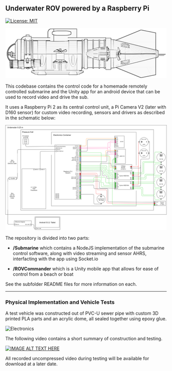 ## Underwater ROV powered by a Raspberry Pi

[![License: MIT](https://img.shields.io/badge/License-MIT-yellow.svg)](LICENSE)

![Schematic](/_schematics/draw_side.png)

This codebase contains the control code for a homemade remotely controlled submarine and the Unity app for an android device that can be used to record video and drive the sub.

It uses a Raspberry Pi 2 as its central control unit, a Pi Camera V2 (later with D160 sensor) for custom video recording, sensors and drivers as described in the schematic below:

![Electronics](/_schematics/RpiElectric5.png)

The repository is divided into two parts:

- **/Submarine** which contains a NodeJS implementation of the submarine control software, along with video streaming and sensor AHRS, interfacting with the app using Socket.io

- **/ROVCommander** which is a Unity mobile app that allows for ease of control from a beach or boat

See the subfolder README files for more information on each.


-------------

### Physical Implementation and Vehicle Tests

A test vehicle was constructed out of PVC-U sewer pipe with custom 3D printed PLA parts and an acrylic dome, all sealed together using epoxy glue.

![Electronics](/_schematics/img/rovoutside.jpg)

The following video contains a short summary of construction and testing.

[![IMAGE ALT TEXT HERE](https://img.youtube.com/vi/DufHhX7p4Xk/0.jpg)](https://www.youtube.com/watch?v=DufHhX7p4Xk)

All recorded uncompressed video during testing will be available for download at a later date.
